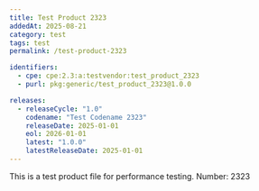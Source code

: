 ```yaml
---
title: Test Product 2323
addedAt: 2025-08-21
category: test
tags: test
permalink: /test-product-2323

identifiers:
  - cpe: cpe:2.3:a:testvendor:test_product_2323
  - purl: pkg:generic/test_product_2323@1.0.0

releases:
  - releaseCycle: "1.0"
    codename: "Test Codename 2323"
    releaseDate: 2025-01-01
    eol: 2026-01-01
    latest: "1.0.0"
    latestReleaseDate: 2025-01-01
---
```


This is a test product file for performance testing. Number: 2323
